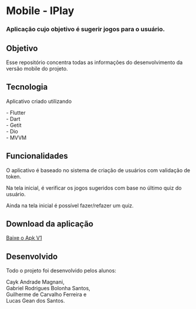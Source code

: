 # Mobile - IPlay
### Aplicação cujo objetivo é sugerir jogos para o usuário.

## Objetivo
<p> Esse repositório concentra todas as informações do desenvolvimento da versão mobile do projeto. </p>

## Tecnologia
<p>Aplicativo criado utilizando</p>
 <p> - Flutter</br>
 - Dart</br>
 - Getit</br>
 - Dio</br>
- MVVM</p>

## Funcionalidades
<p>O aplicativo é baseado no sistema de criação de usuários com validação de token.</p>
<p>Na tela inicial, é verificar os jogos sugeridos com base no último quiz do usuário.</p>
<p>Ainda na tela inicial é possível fazer/refazer um quiz.</p>

## Download da aplicação
<a href="https://drive.google.com/file/d/1yi2mFqgKqS9E_xrj-FlMIM8qt6yB4KVx/view?usp=sharing">Baixe o Apk V1</a></br>

## Desenvolvido
<p>Todo o projeto foi desenvolvido pelos alunos: </br></p>
<p>Cayk Andrade Magnani,</br>Gabriel Rodrigues Bolonha Santos,</br>Guilherme de Carvalho Ferreira e</br> Lucas Gean dos Santos.</p> 

